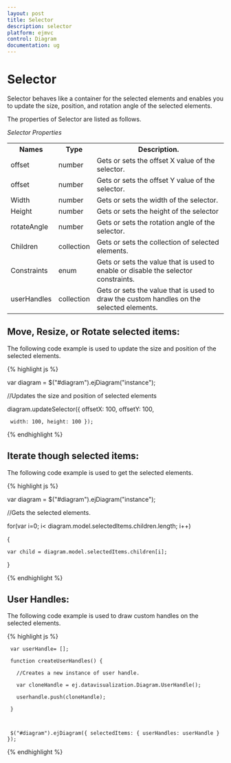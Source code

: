 ```yaml
---
layout: post
title: Selector
description: selector
platform: ejmvc
control: Diagram
documentation: ug
---
```


# Selector

Selector behaves like a container for the selected elements and enables you to update the size, position, and rotation angle of the selected elements.

The properties of Selector are listed as follows.

_Selector Properties_

<table>
<tr>
<th>
Names</th><th>
Type </th><th>
Description.</th></tr>
<tr>
<td>
offset</td><td>
number</td><td>
Gets or sets the offset X value of the selector.</td></tr>
<tr>
<td>
offset</td><td>
number</td><td>
Gets or sets the offset Y value of the selector.</td></tr>
<tr>
<td>
Width</td><td>
number</td><td>
Gets or sets the width of the selector.</td></tr>
<tr>
<td>
Height</td><td>
number</td><td>
Gets or sets the height of the selector</td></tr>
<tr>
<td>
rotateAngle</td><td>
number</td><td>
Gets or sets the rotation angle of the selector.</td></tr>
<tr>
<td>
Children</td><td>
collection</td><td>
Gets or sets the collection of selected elements.</td></tr>
<tr>
<td>
Constraints</td><td>
enum</td><td>
Gets or sets the value that is used to enable or disable the selector constraints.</td></tr>
<tr>
<td>
userHandles</td><td>
collection</td><td>
Gets or sets the value that is used to draw the custom handles on the selected elements.</td></tr>
</table>

## Move, Resize, or Rotate selected items:

The following code example is used to update the size and position of the selected elements.

{% highlight js %}




var diagram = $("#diagram").ejDiagram("instance");

//Updates the size and position of selected elements

diagram.updateSelector({ offsetX: 100, offsetY: 100,       

     width: 100, height: 100 });

{% endhighlight %}

## Iterate though selected items:

The following code example is used to get the selected elements.

{% highlight js %}

var diagram = $("#diagram").ejDiagram("instance");

//Gets the selected elements.

for(var i=0; i< diagram.model.selectedItems.children.length; i++)

{

    var child = diagram.model.selectedItems.children[i];

}

{% endhighlight %}

## User Handles:

 The following code example is used to draw custom handles on the selected elements.

{% highlight js %}

     var userHandle= [];

     function createUserHandles() {

       //Creates a new instance of user handle.

       var cloneHandle = ej.datavisualization.Diagram.UserHandle();

       userhandle.push(cloneHandle);

     }



     $("#diagram").ejDiagram({ selectedItems: { userHandles: userHandle } });



{% endhighlight %}



